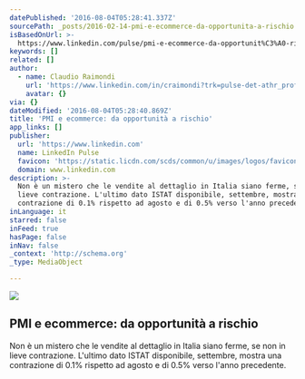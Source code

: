 ```yaml
---
datePublished: '2016-08-04T05:28:41.337Z'
sourcePath: _posts/2016-02-14-pmi-e-ecommerce-da-opportunita-a-rischio.md
isBasedOnUrl: >-
  https://www.linkedin.com/pulse/pmi-e-ecommerce-da-opportunit%C3%A0-rischio-claudio-raimondi?trk=mp-reader-card
keywords: []
related: []
author:
  - name: Claudio Raimondi
    url: 'https://www.linkedin.com/in/craimondi?trk=pulse-det-athr_prof-art_hdr'
    avatar: {}
via: {}
dateModified: '2016-08-04T05:28:40.869Z'
title: 'PMI e ecommerce: da opportunità a rischio'
app_links: []
publisher:
  url: 'https://www.linkedin.com'
  name: LinkedIn Pulse
  favicon: 'https://static.licdn.com/scds/common/u/images/logos/favicons/v1/favicon.ico'
  domain: www.linkedin.com
description: >-
  Non è un mistero che le vendite al dettaglio in Italia siano ferme, se non in
  lieve contrazione. L'ultimo dato ISTAT disponibile, settembre, mostra una
  contrazione di 0.1% rispetto ad agosto e di 0.5% verso l'anno precedente.
inLanguage: it
starred: false
inFeed: true
hasPage: false
inNav: false
_context: 'http://schema.org'
_type: MediaObject

---
```

<article style=""><img src="https://s3-us-west-2.amazonaws.com/the-grid-img/p/bc1a8fee7a3ff37d7880e24d78d60d19b68afdb8.jpg" /><h1>PMI e ecommerce: da opportunità a rischio</h1><p>Non è un mistero che le vendite al dettaglio in Italia siano ferme, se non in lieve contrazione. L'ultimo dato ISTAT disponibile, settembre, mostra una contrazione di 0.1% rispetto ad agosto e di 0.5% verso l'anno precedente.</p></article>